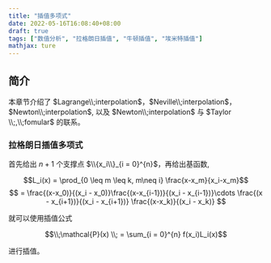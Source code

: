 ```yaml
---
title: "插值多项式"
date: 2022-05-16T16:08:40+08:00
draft: true
tags: ["数值分析", "拉格朗日插值", "牛顿插值", "埃米特插值"]
mathjax: ture
---
```



## 简介
本章节介绍了 $Lagrange\\;interpolation$，$Neville\\;interpolation$，$Newton\\;interpolation$, 以及 $Newton\\;interpolation$ 与 $Taylor \\;,\\;fomular$ 的联系。 

### 拉格朗日插值多项式
首先给出  $n+1$ 个支撑点  $\\{x_i\\}_{i = 0}^{n}$，再给出基函数, 

$$L_i(x) = \prod_{0 \leq m \leq k, m\neq i} \frac{x-x_m}{x_i-x_m}$$
$$ = \frac{(x-x_0)}{(x_i - x_0)}\frac{(x-x_{i-1})}{(x_i - x_{i-1})}\cdots \frac{(x - x_{i+1})}{(x_i - x_{i+1})} \frac{(x-x_k)}{(x_i - x_k)}   $$

就可以使用插值公式

$$\\;\mathcal{P}(x) \\; = \sum_{i = 0}^{n} f(x_i)L_i(x)$$

进行插值。